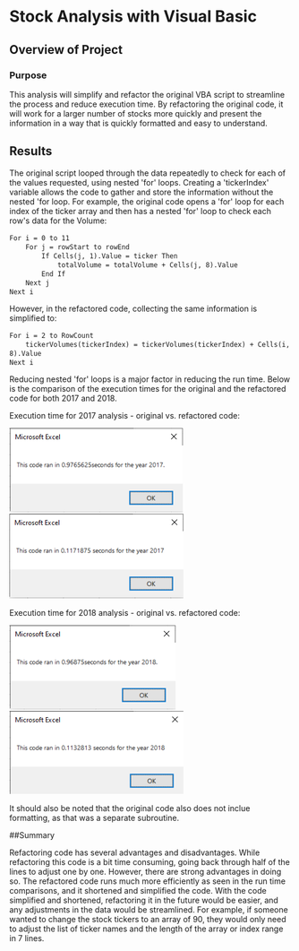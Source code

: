 # Stock Analysis with Visual Basic

## Overview of Project

### Purpose

This analysis will simplify and refactor the original VBA script to streamline the process and reduce execution time. By refactoring the original code, it will work for a larger number of stocks more quickly and present the information in a way that is quickly formatted and easy to understand.

## Results

The original script looped through the data repeatedly to check for each of the values requested, using nested 'for' loops. Creating a 'tickerIndex' variable allows the code to gather and store the information without the nested 'for loop. For example, the original code opens a 'for' loop for each index of the ticker array and then has a nested 'for' loop to check each row's data for the Volume:

```
For i = 0 to 11
	For j = rowStart to rowEnd
		If Cells(j, 1).Value = ticker Then
			totalVolume = totalVolume + Cells(j, 8).Value
		End If
	Next j
Next i
```

However, in the refactored code, collecting the same information is simplified to:
```
For i = 2 to RowCount
	tickerVolumes(tickerIndex) = tickerVolumes(tickerIndex) + Cells(i, 8).Value
Next i
```

Reducing nested 'for' loops is a major factor in reducing the run time. Below is the comparison of the execution times for the original and the refactored code for both 2017 and 2018. 

Execution time for 2017 analysis - original vs. refactored code:

![Alt Text](https://github.com/lyanneagger/stock-analysis/blob/main/Resources/VBA_Challenge_2017_v1.png)
![Alt Text](https://github.com/lyanneagger/stock-analysis/blob/main/Resources/VBA_Challenge_2017.png)

Execution time for 2018 analysis - original vs. refactored code:

![Alt Text](https://github.com/lyanneagger/stock-analysis/blob/main/Resources/VBA_Challenge_2018_v1.png)
![Alt Text](https://github.com/lyanneagger/stock-analysis/blob/main/Resources/VBA_Challenge_2018.png)

It should also be noted that the original code also does not inclue formatting, as that was a separate subroutine.


##Summary

Refactoring code has several advantages and disadvantages. While refactoring this code is a bit time consuming, going back through half of the lines to adjust one by one. However, there are strong advantages in doing so. The refactored code runs much more efficiently as seen in the run time comparisons, and it shortened and simplified the code. With the code simplified and shortened, refactoring it in the future would be easier, and any adjustments in the data would be streamlined. For example, if someone wanted to change the stock tickers to an array of 90, they would only need to adjust the list of ticker names and the length of the array or index range in  7 lines.